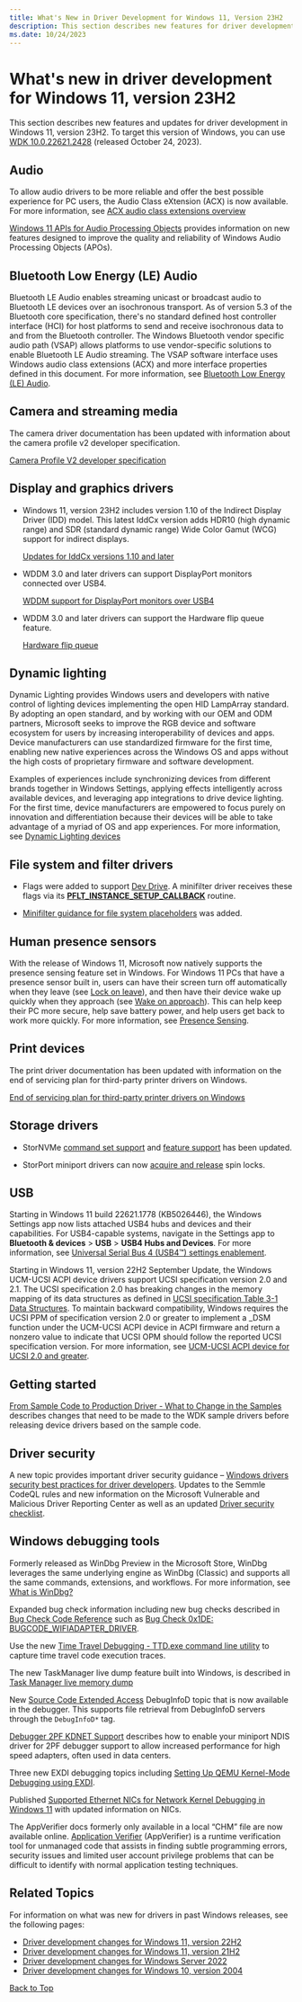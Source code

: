 ```yaml
---
title: What's New in Driver Development for Windows 11, Version 23H2
description: This section describes new features for driver development in Windows 11, version 23H2.
ms.date: 10/24/2023
---
```


# <a name="top"></a>What's new in driver development for Windows 11, version 23H2

This section describes new features and updates for driver development in Windows 11, version 23H2. To target this version of Windows, you can use [WDK 10.0.22621.2428](./download-the-wdk.md) (released October 24, 2023).

## Audio

To allow audio drivers to be more reliable and offer the best possible experience for PC users, the Audio Class eXtension (ACX) is now available. For more information, see [ACX audio class extensions overview](./audio/acx-audio-class-extensions-overview.md)

[Windows 11 APIs for Audio Processing Objects](./audio/windows-11-apis-for-audio-processing-objects.md) provides information on new features designed to improve the quality and reliability of Windows Audio Processing Objects (APOs).

## Bluetooth Low Energy (LE) Audio

Bluetooth LE Audio enables streaming unicast or broadcast audio to Bluetooth LE devices over an isochronous transport. As of version 5.3 of the Bluetooth core specification, there's no standard defined host controller interface (HCI) for host platforms to send and receive isochronous data to and from the Bluetooth controller. The Windows Bluetooth vendor specific audio path (VSAP) allows platforms to use vendor-specific solutions to enable Bluetooth LE Audio streaming. The VSAP software interface uses Windows audio class extensions (ACX) and more interface properties defined in this document. For more information, see [Bluetooth Low Energy (LE) Audio](./bluetooth/bluetooth-low-energy-audio.md).

## Camera and streaming media

The camera driver documentation has been updated with information about the camera profile v2 developer specification.

[Camera Profile V2 developer specification](./stream/camera-profile-v2-specification.md)

## Display and graphics drivers

* Windows 11, version 23H2 includes version 1.10 of the Indirect Display Driver (IDD) model. This latest IddCx version adds HDR10 (high dynamic range) and SDR (standard dynamic range) Wide Color Gamut (WCG) support for indirect displays.

  [Updates for IddCx versions 1.10 and later](./display/iddcx1.10-updates.md)

* WDDM 3.0 and later drivers can support DisplayPort monitors connected over USB4.

  [WDDM support for DisplayPort monitors over USB4](./display/supporting-usb4.md)

* WDDM 3.0 and later drivers can support the Hardware flip queue feature.

  [Hardware flip queue](./display/hardware-flip-queue.md)

## Dynamic lighting

Dynamic Lighting provides Windows users and developers with native control of lighting devices implementing the open HID LampArray standard. By adopting an open standard, and by working with our OEM and ODM partners, Microsoft seeks to improve the RGB device and software ecosystem for users by increasing interoperability of devices and apps. Device manufacturers can use standardized firmware for the first time, enabling new native experiences across the Windows OS and apps without the high costs of proprietary firmware and software development.

Examples of experiences include synchronizing devices from different brands together in Windows Settings, applying effects intelligently across available devices, and leveraging app integrations to drive device lighting. For the first time, device manufacturers are empowered to focus purely on innovation and differentiation because their devices will be able to take advantage of a myriad of OS and app experiences. For more information, see [Dynamic Lighting devices](/windows-hardware/design/component-guidelines/dynamic-lighting-devices)

## File system and filter drivers

* Flags were added to support [Dev Drive](/windows/dev-drive/). A minifilter driver receives these flags via its [**PFLT_INSTANCE_SETUP_CALLBACK**](/windows-hardware/drivers/ddi/fltkernel/nc-fltkernel-pflt_instance_setup_callback) routine.

* [Minifilter guidance for file system placeholders](./ifs/placeholders_guidance.md) was added.

## Human presence sensors

With the release of Windows 11, Microsoft now natively supports the presence sensing feature set in Windows. For Windows 11 PCs that have a presence sensor built in, users can have their screen turn off automatically when they leave (see [Lock on leave](/windows-hardware/design/device-experiences/sensors-presence-lock-on-leave)), and then have their device wake up quickly when they approach (see [Wake on approach](/windows-hardware/design/device-experiences/sensors-presence-wake-on-approach)). This can help keep their PC more secure, help save battery power, and help users get back to work more quickly. For more information, see [Presence Sensing](/windows-hardware/design/device-experiences/sensors-presence-sensing).

## Print devices

The print driver documentation has been updated with information on the end of servicing plan for third-party printer drivers on Windows.

[End of servicing plan for third-party printer drivers on Windows](./print/end-of-servicing-plan-for-third-party-printer-drivers-on-windows.md)

## Storage drivers

* StorNVMe [command set support](./storage/stornvme-command-set-support.md) and [feature support](./storage/stornvme-feature-support.md) has been updated.

* StorPort miniport drivers can now [acquire and release](/windows-hardware/drivers/ddi/storport/nf-storport-storportacquirespinlockex) spin locks.

## USB

Starting in Windows 11 build 22621.1778 (KB5026446), the Windows Settings app now lists attached USB4 hubs and devices and their capabilities. For USB4-capable systems, navigate in the Settings app to **Bluetooth & devices** > **USB** > **USB4 Hubs and Devices**. For more information, see [Universal Serial Bus 4 (USB4™) settings enablement](/windows-hardware/design/component-guidelines/usb4-settings-enablement).

Starting in Windows 11, version 22H2 September Update, the Windows UCM-UCSI ACPI device drivers support UCSI specification version 2.0 and 2.1. The UCSI specification 2.0 has breaking changes in the memory mapping of its data structures as defined in [UCSI specification Table 3-1 Data Structures](https://www.intel.com/content/www/us/en/products/docs/io/universal-serial-bus/usb-type-c-ucsi-spec.html). To maintain backward compatibility, Windows requires the UCSI PPM of specification version 2.0 or greater to implement a _DSM function under the UCM-UCSI ACPI device in ACPI firmware and return a nonzero value to indicate that UCSI OPM should follow the reported UCSI specification version. For more information, see [UCM-UCSI ACPI device for UCSI 2.0 and greater](usbcon/ucsi.md#ucm-ucsi-acpi-device-for-ucsi-20-and-greater).

## Getting started

[From Sample Code to Production Driver - What to Change in the Samples](./gettingstarted/from-sample-code-to-production-driver.md) describes changes that need to be made to the WDK sample drivers before releasing device drivers based on the sample code.

## Driver security  

A new topic provides important driver security guidance – [Windows drivers security best practices for driver developers](./driversecurity/driver-security-dev-best-practices.md). Updates to the Semmle CodeQL rules and new information on the Microsoft Vulnerable and Malicious Driver Reporting Center as well as an updated [Driver security checklist](./driversecurity/driver-security-checklist.md).

## Windows debugging tools

Formerly released as WinDbg Preview in the Microsoft Store, WinDbg leverages the same underlying engine as WinDbg (Classic) and supports all the same commands, extensions, and workflows. For more information, see [What is WinDbg?](./debuggercmds/windbg-overview.md)

Expanded bug check information including new bug checks described in [Bug Check Code Reference](./debugger/bug-check-code-reference2.md) such as [Bug Check 0x1DE: BUGCODE_WIFIADAPTER_DRIVER](./debugger/bug-check-0x1de--bugcode-wifiadapter-driver.md).

Use the new [Time Travel Debugging - TTD.exe command line utility](./debuggercmds/time-travel-debugging-ttd-exe-command-line-util.md) to capture time travel code execution traces.

The new TaskManager live dump feature built into Windows, is described in [Task Manager live memory dump](./debugger/task-manager-live-dump.md)

New [Source Code Extended Access](./debugger/source-code-extended-access.md) DebugInfoD topic that is now available in the debugger. This supports file retrieval from DebugInfoD servers through the `DebugInfoD*` tag.

[Debugger 2PF KDNET Support](./network/debugger-2pf-kdnet-support.md) describes how to enable your miniport NDIS driver for 2PF debugger support to allow increased performance for high speed adapters, often used in data centers.

Three new EXDI debugging topics including [Setting Up QEMU Kernel-Mode Debugging using EXDI](./debugger/setting-up-qemu-kernel-mode-debugging-using-exdi.md).

Published [Supported Ethernet NICs for Network Kernel Debugging in Windows 11](./debugger/supported-ethernet-nics-for-network-kernel-debugging-in-windows-11.md) with updated information on NICs.

The AppVerifier docs formerly only available in a local “CHM” file are now available online. [Application Verifier](./devtest/application-verifier.md) (AppVerifier) is a runtime verification tool for unmanaged code that assists in finding subtle programming errors, security issues and limited user account privilege problems that can be difficult to identify with normal application testing techniques.

## Related Topics

For information on what was new for drivers in past Windows releases, see the following pages:

- [Driver development changes for Windows 11, version 22H2](driver-changes-for-windows-11-version-22h2.md)
- [Driver development changes for Windows 11, version 21H2](driver-changes-for-windows-11-version-21h2.md)
- [Driver development changes for Windows Server 2022](driver-changes-for-windows-server-2022.md)
- [Driver development changes for Windows 10, version 2004](driver-changes-for-windows-10-version-2004.md)

[Back to Top](#top)
